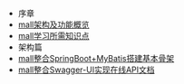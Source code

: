 * 序章  
 * [mall架构及功能概览](foreword/mall_foreword_01.md)  
 * [mall学习所需知识点](foreword/mall_foreword_02.md)  
 * 架构篇  
 * [mall整合SpringBoot+MyBatis搭建基本骨架](architect/mall_arch_01.md)  
 * [mall整合Swagger-UI实现在线API文档](architect/mall_arch_02.md)